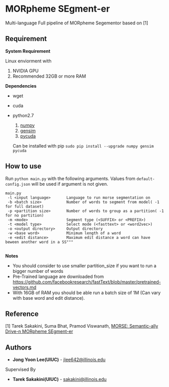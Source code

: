 # MORpheme SEgment-er

Multi-language Full pipeline of MORpheme Segementor based on [1]

## Requirement

**System Requirement**

Linux enviorment with

1. NVIDIA GPU
2. Recommended 32GB or more RAM

**Dependencies**

* wget
* cuda
* python2.7

    1. [numpy](http://www.numpy.org/)
    2. [gensim](https://radimrehurek.com/gensim/)
    3. [pycuda](https://documen.tician.de/pycuda/)
    
    Can be installed with pip `sudo pip install --upgrade numpy gensim pycuda`

## How to use

Run `python main.py` with the following arguments. Values from `default-config.json` will be used if argument is not given.

```
main.py
 -l <input language>       Language to run morse segmentation on
 -b <batch size>           Number of words to segment from model( -1 for full dataset)
 -p <partition size>       Number of words to group as a partition( -1 for no partition)
 -m <mode>                 Segment type (<SUFFIX> or <PREFIX>)
 -t <model type>           Select mode (<fasttext> or <word2vec>)
 -o <output directory>     Output directory
 -w <base word>            Minimum length of a word
 -e <edit distance>        Maximum edit distance a word can have beween another word in a SS""" 


```
**Notes**

* You should consider to use smaller partition_size if you want to run a bigger number of words
* Pre-Trained language are downloaded from https://github.com/facebookresearch/fastText/blob/master/pretrained-vectors.md 
* With 16GB of RAM you should be able run a batch size of 1M (Can vary with base word and edit distance).

## Reference

[1] Tarek Sakakini, Suma Bhat, Pramod Viswanath, [MORSE: Semantic-ally Drive-n MORpheme SEgment-er](https://arxiv.org/abs/1702.02212)
 
## Authors

* **Jong Yoon Lee(UIUC)** - jlee642@illinois.edu

Supervised By
* **Tarek Sakakini(UIUC)** - sakakini@illinois.edu
